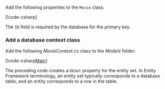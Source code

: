 Add the following properties to the `Movie` class:

[!code-csharp[](../../tutorials/razor-pages/razor-pages-start/sample/RazorPagesMovie/Models/MovieNoEF.cs?name=snippet_MovieNoEF)]

The `ID` field is required by the database for the primary key.

<a name="dc"></a>
### Add a database context class

Add the following *MovieContext.cs* class to the *Models* folder:  

[!code-csharp[Main](../../tutorials/razor-pages/razor-pages-start/sample/RazorPagesMovie/Models/MovieContext.cs)]

The preceding code creates a `DbSet` property for the entity set. In Entity Framework terminology, an entity set typically corresponds to a database table, and an entity corresponds to a row in the table.
